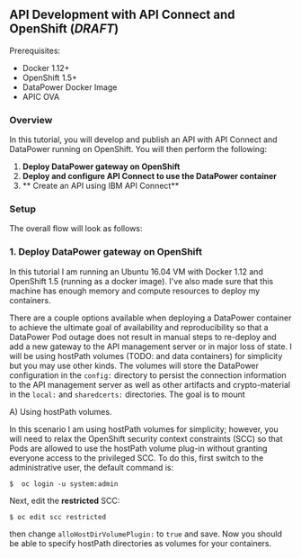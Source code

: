 ## API Development with API Connect and OpenShift (***DRAFT***)


Prerequisites:
* Docker 1.12+
* OpenShift 1.5+
* DataPower Docker Image
* APIC OVA

### Overview

In this tutorial, you will develop and publish an API with  API Connect and DataPower running on OpenShift.
You will then perform the following:


1. **Deploy DataPower gateway on OpenShift**
2. **Deploy and configure API Connect to use the DataPower container**
3. ** Create an API using IBM API Connect**


### Setup

The overall flow will look as follows:


### 1. Deploy DataPower gateway on OpenShift

In this tutorial I am running an Ubuntu 16.04 VM with Docker 1.12 and OpenShift 1.5 (running as a docker image). I've also made sure that this machine has enough memory and compute resources to deploy my containers.

There are a couple options available when deploying a DataPower container to achieve the ultimate goal of availability and reproducibility so that a DataPower Pod outage does not result in manual steps to re-deploy and add a new gateway to the API management server or in major loss of state. I will be using hostPath volumes (TODO: and data containers) for simplicity but you may use other kinds. The volumes will store the DataPower configuration in the `config:` directory to persist the connection information to the API management server as well as other artifacts and crypto-material in the `local:` and `sharedcerts:` directories. The goal is to mount

A) Using hostPath volumes.

In this scenario I am using hostPath volumes for simplicity; however, you will need to relax the OpenShift security context constraints (SCC) so that Pods are allowed to use the hostPath volume plug-in without granting everyone access to the privileged SCC. To do this, first switch to the administrative user, the default command is:

    $  oc login -u system:admin

Next, edit the **restricted** SCC:

    $ oc edit scc restricted

then change `alloHostDirVolumePlugin:` to `true` and save. Now you should be able to specify hostPath directories as volumes for your containers.
